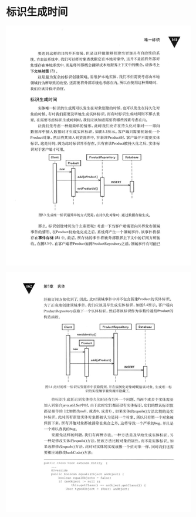 # 标识生成时间 

<div align = "center"><img src = "images/000167.jpg"/></div>
 <p class="calibre1"><a id="calibre_link-351"></a><img src="images/000196.jpg" alt="Image 199" class="calibre2" /></p>  